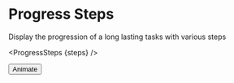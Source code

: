 <script lang="ts">
    import ProgressSteps from "$lib/components/ProgressSteps.svelte";

    let steps = [{
        step: "1",
        text: "Connection with sale canister",
        state: "completed"
    },{
        step: "2",
        text: "Sending tokens",
        state: "in_progress"
    },{
        step: "3",
        text: "Confirming your participation...",
        state: "next"
    },{
        step: "4",
        text: "Updating your data",
        state: "next"
    }];

    const animate = () => {
    steps = [
                steps[0], steps[1], {   
    ...steps[2],
    state: "completed"
                }, {
    ...steps[3],
    state: "in_progress"
}
            ];

        setTimeout(() => {
            steps = [
                steps[0], steps[1], steps[2], {   
    ...steps[3],
    state: "completed"
                }
            ];
        }, 2500);
    }
</script>

# Progress Steps

Display the progression of a long lasting tasks with various steps

<ProgressSteps {steps} />

<button on:click={animate} class="primary">Animate</button>
